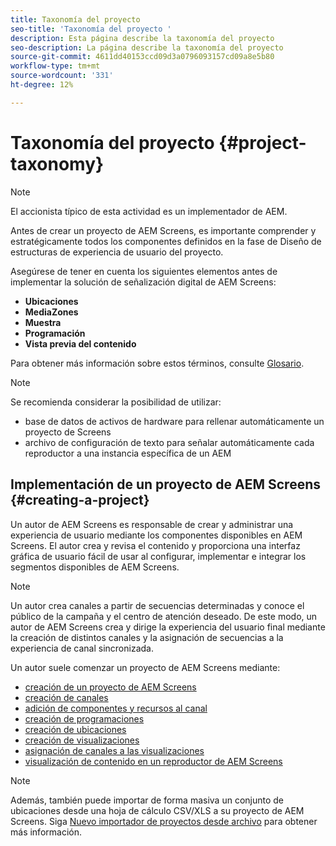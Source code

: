 ```yaml
---
title: Taxonomía del proyecto
seo-title: 'Taxonomía del proyecto '
description: Esta página describe la taxonomía del proyecto
seo-description: La página describe la taxonomía del proyecto
source-git-commit: 4611dd40153ccd09d3a0796093157cd09a8e5b80
workflow-type: tm+mt
source-wordcount: '331'
ht-degree: 12%

---
```



# Taxonomía del proyecto {#project-taxonomy}

>[!NOTE]
>
>El accionista típico de esta actividad es un implementador de AEM.

Antes de crear un proyecto de AEM Screens, es importante comprender y estratégicamente todos los componentes definidos en la fase de Diseño de estructuras de experiencia de usuario del proyecto.

Asegúrese de tener en cuenta los siguientes elementos antes de implementar la solución de señalización digital de AEM Screens:

* **Ubicaciones**
* **MediaZones**
* **Muestra**
* **Programación**
* **Vista previa del contenido**

Para obtener más información sobre estos términos, consulte [Glosario](https://helpx.adobe.com/experience-manager/6-5/screens/using/screens-glossary.html).

>[!NOTE]
>
>Se recomienda considerar la posibilidad de utilizar:
>
>* base de datos de activos de hardware para rellenar automáticamente un proyecto de Screens
>* archivo de configuración de texto para señalar automáticamente cada reproductor a una instancia específica de un AEM


## Implementación de un proyecto de AEM Screens {#creating-a-project}

Un autor de AEM Screens es responsable de crear y administrar una experiencia de usuario mediante los componentes disponibles en AEM Screens. El autor crea y revisa el contenido y proporciona una interfaz gráfica de usuario fácil de usar al configurar, implementar e integrar los segmentos disponibles de AEM Screens.

>[!NOTE]
>
>Un autor crea canales a partir de secuencias determinadas y conoce el público de la campaña y el centro de atención deseado. De este modo, un autor de AEM Screens crea y dirige la experiencia del usuario final mediante la creación de distintos canales y la asignación de secuencias a la experiencia de canal sincronizada.

Un autor suele comenzar un proyecto de AEM Screens mediante:

* [creación de un proyecto de AEM Screens](https://helpx.adobe.com/experience-manager/6-5/screens/using/creating-a-screens-project.html)
* [creación de canales](https://helpx.adobe.com/experience-manager/6-5/screens/using/managing-channels.html)
* [adición de componentes y recursos al canal](https://helpx.adobe.com/experience-manager/6-5/screens/using/adding-components-to-a-channel.html)
* [creación de programaciones](https://helpx.adobe.com/experience-manager/6-5/screens/using/managing-schedules.html)
* [creación de ubicaciones](https://helpx.adobe.com/experience-manager/6-5/screens/using/managing-locations.html)
* [creación de visualizaciones](https://helpx.adobe.com/experience-manager/6-5/screens/using/managing-displays.html)
* [asignación de canales a las visualizaciones](https://helpx.adobe.com/experience-manager/6-5/screens/using/channel-assignment.html)
* [visualización de contenido en un reproductor de AEM Screens](https://helpx.adobe.com/experience-manager/6-5/screens/using/working-with-screens-player.html)

>[!NOTE]
>Además, también puede importar de forma masiva un conjunto de ubicaciones desde una hoja de cálculo CSV/XLS a su proyecto de AEM Screens. Siga [Nuevo importador de proyectos desde archivo](https://helpx.adobe.com/experience-manager/6-5/screens/using/project-importer.html) para obtener más información.
